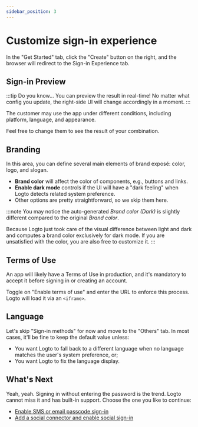 ```yaml
---
sidebar_position: 3
---
```


# Customize sign-in experience

In the "Get Started" tab, click the "Create" button on the right, and the browser will redirect to the Sign-in Experience tab.

## Sign-in Preview

:::tip Do you know...
You can preview the result in real-time! No matter what config you update, the right-side UI will change accordingly in a moment.
:::

The customer may use the app under different conditions, including platform, language, and appearance. 

Feel free to change them to see the result of your combination.

## Branding

In this area, you can define several main elements of brand exposé: color, logo, and slogan.

- **Brand color** will affect the color of components, e.g., buttons and links.
- **Enable dark mode** controls if the UI will have a "dark feeling" when Logto detects related system preference.
- Other options are pretty straightforward, so we skip them here.

:::note
You may notice the auto-generated *Brand color (Dark)* is slightly different compared to the original *Brand color*.

Because Logto just took care of the visual difference between light and dark and computes a brand color exclusively for dark mode. If you are unsatisfied with the color, you are also free to customize it.
:::

## Terms of Use

An app will likely have a Terms of Use in production, and it's mandatory to accept it before signing in or creating an account.

Toggle on "Enable terms of use" and enter the URL to enforce this process. Logto will load it via an `<iframe>`.

## Language

Let's skip "Sign-in methods" for now and move to the "Others" tab. In most cases, it'll be fine to keep the default value unless:

- You want Logto to fall back to a different language when no language matches the user's system preference, or;
- You want Logto to fix the language display.

## What's Next

Yeah, yeah. Signing in without entering the password is the trend. Logto cannot miss it and has built-in support. Choose the one you like to continue:

- [Enable SMS or email passcode sign-in](./enable-passcode-sign-in)
- [Add a social connector and enable social sign-in](./add-a-social-connector)
